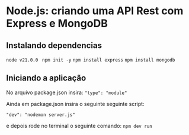 # Node.js: criando uma API Rest com Express e MongoDB

## Instalando dependencias
`node v21.0.0 `
`npm init -y`
`npm install express`
`npm install mongodb`

## Iniciando a aplicação

 No arquivo package.json insira:
`"type": "module"`

Ainda em package.json insira o seguinte seguinte script:

`"dev": "nodemon server.js"`

e depois rode no terminal o seguinte comando:
`npm dev run`